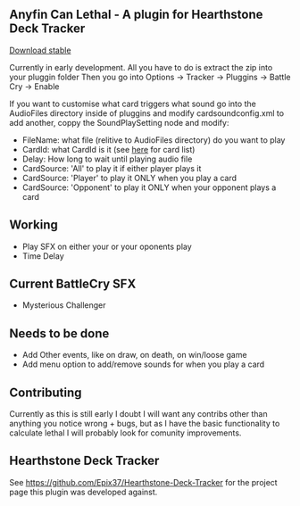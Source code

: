 ## Anyfin Can Lethal - A plugin for Hearthstone Deck Tracker

[Download stable](https://github.com/falconmick/BattleCryPluggin/raw/master/dist/BattleCryPlugin%20v0.0.3.zip)

Currently in early development. All you have to do is extract the zip into your pluggin folder
Then you go into Options -> Tracker -> Pluggins -> Battle Cry -> Enable

If you want to customise what card triggers what sound go into the AudioFiles directory inside of pluggins and modify cardsoundconfig.xml
to add another, coppy the SoundPlaySetting node and modify:
* FileName: what file (relitive to AudioFiles directory) do you want to play
* CardId: what CardId is it (see [here](https://github.com/falconmick/BattleCryPluggin/raw/master/dist/cardDB.enUS.xml) for card list)
* Delay: How long to wait until playing audio file
* CardSource: 'All' to play it if either player plays it
* CardSource: 'Player' to play it ONLY when you play a card
* CardSource: 'Opponent' to play it ONLY when your opponent plays a card

## Working

* Play SFX on either your or your oponents play
* Time Delay

## Current BattleCry SFX

* Mysterious Challenger

## Needs to be done

* Add Other events, like on draw, on death, on win/loose game
* Add menu option to add/remove sounds for when you play a card

## Contributing

Currently as this is still early I doubt I will want any contribs other than anything you notice wrong + bugs, but as I have the basic functionality to calculate lethal I will probably look for comunity improvements.

## Hearthstone Deck Tracker
See https://github.com/Epix37/Hearthstone-Deck-Tracker for the project page this plugin was developed against.